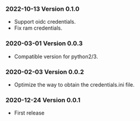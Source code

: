 ### 2022-10-13 Version 0.1.0
* Support oidc credentials.
* Fix ram credentials.

### 2020-03-01 Version 0.0.3
* Compatible version for python2/3.

### 2020-02-03 Version 0.0.2
* Optimize the way to obtain the credentials.ini file.

### 2020-12-24 Version 0.0.1
* First release